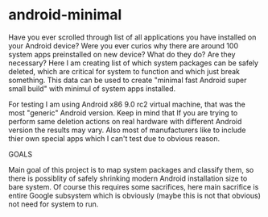 # android-minimal
Have you ever scrolled through list of all applications you have installed on your Android device? Were you ever curios why there are around 100 system apps preinstalled on new device? What do they do? Are they necessary?
Here I am creating list of which system packages can be safely deleted, which are critical for system to function and which just break something. This data can be used to create "minimal fast Android super small build" with minimul of system apps installed.

For testing I am using Android x86 9.0 rc2 virtual machine, that was the most "generic" Android version. Keep in mind that If you are trying to perform same deletion actions on real hardware with different Android version the results may vary. Also most of manufacturers like to include thier own special apps which I can't test due to obvious reason.

GOALS

Main goal of this project is to map system packages and classify them, so there is possiblity of safely shrinking modern Android installation size to bare system.
Of course this requires some sacrifices, here main sacrifice is entire Google subsystem which is obviously (maybe this is not that obvious) not need for system to run.
